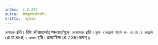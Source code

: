 ```yaml
---
index:  3.2.247
sutra:  देविक्रुशोश्चोपसर्गे।
vritti:  nyasa 
---
```


`आदेवकः` इति। दिवेः क्रीडाद्यर्थाद् ण्यन्ताद्?वुञ्।`आक्रोशकः` इति। `क्रुश {आह्वाने रोदने च- धा.पा.} आह्वाने` (धा.पा.856)। `क्रोष्टा` इति। व्रश्चादिना (8.2.36) षत्वम्॥

